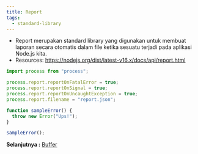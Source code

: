 ```yaml
---
title: Report
tags:
  - standard-library
---
```


- Report merupakan standard library yang digunakan untuk membuat laporan secara otomatis dalam file ketika sesuatu terjadi pada aplikasi Node.js kita.
- Resources: https://nodejs.org/dist/latest-v16.x/docs/api/report.html

```js
import process from "process";

process.report.reportOnFatalError = true;
process.report.reportOnSignal = true;
process.report.reportOnUncaughtException = true;
process.report.filename = "report.json";

function sampleError() {
  throw new Error("Ups!");
}

sampleError();
```

**Selanjutnya :** [Buffer](buffer.md)